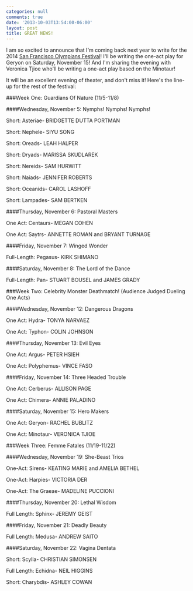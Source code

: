 ```yaml
---
categories: null
comments: true
date: '2013-10-03T13:54:00-06:00'
layout: post
title: GREAT NEWS!
---
```


I am so excited to announce that I'm coming back next year to write for the 2014 [San Francisco Olympians Festival](http://www.sfolympians.com/)! I'll be writing the one-act play for Geryon on Saturday, November 15! And I'm sharing the evening with Veronica Tjioe who'll be writing a one-act play based on the Minotaur!

It will be an excellent evening of theater, and don't miss it! Here's the line-up for the rest of the festival:

###Week One: Guardians Of Nature (11/5-11/8)
 
####Wednesday, November 5: Nymphs! Nymphs! Nymphs!
 
Short: Asteriae- BRIDGETTE DUTTA PORTMAN

Short: Nephele- SIYU SONG

Short: Oreads- LEAH HALPER

Short: Dryads- MARISSA SKUDLAREK

Short: Nereids- SAM HURWITT

Short: Naiads- JENNIFER ROBERTS

Short: Oceanids- CAROL LASHOFF

Short: Lampades- SAM BERTKEN
 
####Thursday, November 6: Pastoral Masters

One Act: Centaurs- MEGAN COHEN

One Act: Saytrs- ANNETTE ROMAN and BRYANT TURNAGE
 
####Friday, November 7: Winged Wonder

Full-Length: Pegasus- KIRK SHIMANO
 
####Saturday, November 8: The Lord of the Dance

Full-Length: Pan- STUART BOUSEL and JAMES GRADY
 
###Week Two: Celebrity Monster Deathmatch! (Audience Judged Dueling One Acts) 
 
####Wednesday, November 12: Dangerous Dragons

One Act: Hydra- TONYA NARVAEZ 

One Act: Typhon- COLIN JOHNSON
 
####Thursday, November 13: Evil Eyes

One Act: Argus- PETER HSIEH

One Act: Polyphemus- VINCE FASO
 
####Friday, November 14: Three Headed Trouble  

One Act: Cerberus- ALLISON PAGE

One Act: Chimera- ANNIE PALADINO
 
####Saturday, November 15: Hero Makers

One Act: Geryon- RACHEL BUBLITZ

One Act: Minotaur- VERONICA TJIOE
 
###Week Three: Femme Fatales (11/19-11/22) 
 
####Wednesday, November 19: She-Beast Trios

One-Act: Sirens- KEATING MARIE and AMELIA BETHEL

One-Act: Harpies- VICTORIA DER

One-Act: The Graeae- MADELINE PUCCIONI
 
####Thursday, November 20: Lethal Wisdom

Full Length: Sphinx- JEREMY GEIST
 
####Friday, November 21: Deadly Beauty

Full Length: Medusa- ANDREW SAITO
 
####Saturday, November 22: Vagina Dentata

Short: Scylla- CHRISTIAN SIMONSEN

Full Length: Echidna- NEIL HIGGINS

Short: Charybdis- ASHLEY COWAN